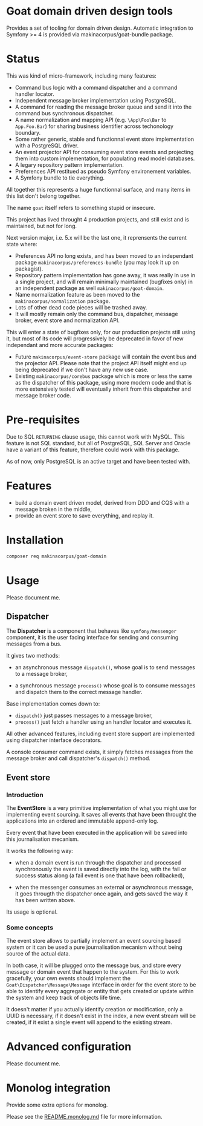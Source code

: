 # Goat domain driven design tools

Provides a set of tooling for domain driven design. Automatic integration to
Symfony >= 4 is provided via makinacorpus/goat-bundle package.

# Status

This was kind of micro-framework, including many features:

 - Command bus logic with a command dispatcher and a command handler locator.
 - Independent message broker implementation using PostgreSQL.
 - A command for reading the message broker queue and send it into the
   command bus synchronous dispatcher.
 - A name normalization and mapping API (e.g. `\App\Foo\Bar` to `App.Foo.Bar`)
   for sharing business identifier across techonology boundary.
 - Some rather generic, stable and functionnal event store implementation with
   a PostgreSQL driver.
 - An event projector API for consuming event store events and projecting them
   into custom implementation, for populating read model databases.
 - A legary repository pattern implementation.
 - Preferences API restitued as pseudo Symfony environement variables.
 - A Symfony bundle to tie everything.

All together this represents a huge functionnal surface, and many items in this
list don't belong together.

The name `goat` itself refers to something stupid or insecure.

This project has lived throught 4 production projects, and still exist and is
maintained, but not for long.

Next version major, i.e. 5.x will be the last one, it reprensents the current
state where:

 - Preferences API no long exists, and has been moved to an independant package
   `makinacorpus/preferences-bundle` (you may look it up on packagist).
 - Repository pattern implementation has gone away, it was really in use in a
   single project, and will remain minimally maintained (bugfixes only) in an
   independent package as well `makinacorpus/goat-domain`.
 - Name normalization feature as been moved to the `makinacorpus/normalization`
   package.
 - Lots of other dead code pieces will be trashed away.
 - It will mostly remain only the command bus, dispatcher, message broker,
   event store and normalization API.

This will enter a state of bugfixes only, for our production projects still
using it, but most of its code will progressively be deprecated in favor of new
independant and more accurate packages:

 - Future `makinacorpus/event-store` package will contain the event bus and
   the projector API. Please note that the project API itself might end up being
   deprecated if we don't have any new use case.
 - Existing `makinacorpus/corebus` package which is more or less the same as the
   dispatcher of this package, using more modern code and that is more
   extensively tested will eventually inherit from this dispatcher and message
   broker code.

# Pre-requisites

Due to SQL `RETURNING` clause usage, this cannot work with MySQL. This feature
is not SQL standard, but all of PostgreSQL, SQL Server and Oracle have a variant
of this feature, therefore could work with this package.

As of now, only PostgreSQL is an active target and have been tested with.

# Features

 - build a domain event driven model, derived from DDD and CQS with a
   message broken in the middle,
 - provide an event store to save everything, and replay it.

# Installation

```sh
composer req makinacorpus/goat-domain
```

# Usage

Please document me.

## Dispatcher

The **Dispatcher** is a component that behaves like `symfony/messenger`
component, it is the user facing interface for sending and consuming
messages from a bus.

It gives two methods:

 - an asynchronous message `dispatch()`, whose goal is to send messages to
   a message broker,

 - a synchronous message `process()` whose goal is to consume messages and
   dispatch them to the correct message handler.

Base implementation comes down to:

 - `dispatch()` just passes messages to a message broker,
 - `process()` just fetch a handler using an handler locator and executes it.

All other advanced features, including event store support are implemented
using dispatcher interface decorators.

A console consumer command exists, it simply fetches messages from the message
broker and call dispatcher's `dispatch()` method.

## Event store

### Introduction

The **EventStore** is a very primitive implementation of what you might use for
implementing event sourcing. It saves all events that have been throught the
applications into an ordered and immutable append-only log.

Every event that have been executed in the application will be saved into this
journalisation mecanism.

It works the following way:

 * when a domain event is run through the dispatcher and processed synchronously
   the event is saved directly into the log, with the fail or success status
   along (a fail event is one that have been rollbacked),

 * when the messenger consumes an external or asynchronous message, it goes
   througth the dispatcher once again, and gets saved the way it has been
   written above.

Its usage is optional.

### Some concepts

The event store allows to partially implement an event sourcing based system
or it can be used a pure journalisation mecanism without being source of the
actual data.

In both case, it will be plugged onto the message bus, and store every message
or domain event that happen to the system. For this to work gracefully, your
own events should implement the `Goat\Dispatcher\Message\Message` interface in
order for the event store to be able to identify every aggregate or entity that
gets created or update within the system and keep track of objects life time.

It doesn't matter if you actually identify creation or modification, only a
UUID is necessary, if it doesn't exist in the index, a new event stream will
be created, if it exist a single event will append to the existing stream.

# Advanced configuration

Please document me.

# Monolog integration

Provide some extra options for monolog.

Please see the [README.monolog.md](./README.monolog.md) file for more information.

